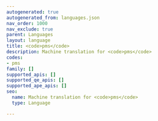```yaml
---
autogenerated: true
autogenerated_from: languages.json
nav_order: 1000
nav_exclude: true
parent: Languages
layout: language
title: <code>pms</code>
description: Machine translation for <code>pms</code>
codes:
- pms
family: []
supported_apis: []
supported_qe_apis: []
supported_ape_apis: []
seo:
  name: Machine translation for <code>pms</code>
  type: Language

---
```


